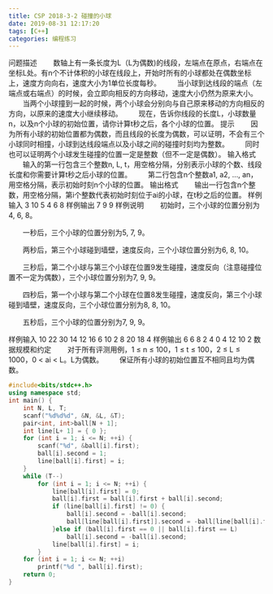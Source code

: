 ```yaml
---
title: CSP 2018-3-2 碰撞的小球
date: 2019-08-31 12:17:20
tags: [C++]
categories: 编程练习
---
```


问题描述
　　数轴上有一条长度为L（L为偶数)的线段，左端点在原点，右端点在坐标L处。有n个不计体积的小球在线段上，开始时所有的小球都处在偶数坐标上，速度方向向右，速度大小为1单位长度每秒。
　　当小球到达线段的端点（左端点或右端点）的时候，会立即向相反的方向移动，速度大小仍然为原来大小。
　　当两个小球撞到一起的时候，两个小球会分别向与自己原来移动的方向相反的方向，以原来的速度大小继续移动。
　　现在，告诉你线段的长度L，小球数量n，以及n个小球的初始位置，请你计算t秒之后，各个小球的位置。
提示
　　因为所有小球的初始位置都为偶数，而且线段的长度为偶数，可以证明，不会有三个小球同时相撞，小球到达线段端点以及小球之间的碰撞时刻均为整数。
　　同时也可以证明两个小球发生碰撞的位置一定是整数（但不一定是偶数）。
输入格式
　　输入的第一行包含三个整数n, L, t，用空格分隔，分别表示小球的个数、线段长度和你需要计算t秒之后小球的位置。
　　第二行包含n个整数a1, a2, …, an，用空格分隔，表示初始时刻n个小球的位置。
输出格式
　　输出一行包含n个整数，用空格分隔，第i个整数代表初始时刻位于ai的小球，在t秒之后的位置。
样例输入
3 10 5
4 6 8
样例输出
7 9 9
样例说明
　　初始时，三个小球的位置分别为4, 6, 8。

　　一秒后，三个小球的位置分别为5, 7, 9。

　　两秒后，第三个小球碰到墙壁，速度反向，三个小球位置分别为6, 8, 10。

　　三秒后，第二个小球与第三个小球在位置9发生碰撞，速度反向（注意碰撞位置不一定为偶数），三个小球位置分别为7, 9, 9。

　　四秒后，第一个小球与第二个小球在位置8发生碰撞，速度反向，第三个小球碰到墙壁，速度反向，三个小球位置分别为8, 8, 10。

　　五秒后，三个小球的位置分别为7, 9, 9。

样例输入
10 22 30
14 12 16 6 10 2 8 20 18 4
样例输出
6 6 8 2 4 0 4 12 10 2
数据规模和约定
　　对于所有评测用例，1 ≤ n ≤ 100，1 ≤ t ≤ 100，2 ≤ L ≤ 1000，0 < ai < L。L为偶数。
　　保证所有小球的初始位置互不相同且均为偶数。

<!--more-->


```c++
#include<bits/stdc++.h>
using namespace std;
int main() {
	int N, L, T;
	scanf("%d%d%d", &N, &L, &T);
	pair<int, int>ball[N + 1];
	int line[L+ 1] = { 0 };
	for (int i = 1; i <= N; ++i) {
		scanf("%d", &ball[i].first);
		ball[i].second = 1;
		line[ball[i].first] = i;
	}
	while (T--)
		for (int i = 1; i <= N; ++i) {
			line[ball[i].first] = 0;
			ball[i].first = ball[i].first + ball[i].second;
			if (line[ball[i].first] != 0) {
				ball[i].second = -ball[i].second;
				ball[line[ball[i].first]].second = -ball[line[ball[i].first]].second;
			}else if (ball[i].first == 0 || ball[i].first == L)
				ball[i].second = -ball[i].second;
			line[ball[i].first] = i;
		}
	for (int i = 1; i <= N; ++i)
		printf("%d ", ball[i].first);
	return 0;
}

```

